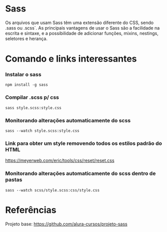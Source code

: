 # Sass
Os arquivos que usam Sass têm uma extensão diferente do CSS, sendo .sass ou .scss`.
As principais vantagens de usar o Sass são a facilidade na escrita e sintaxe, e a possibilidade de adicionar funções, mixins, nestings, seletores e herança.
# Comando e links interessantes
### Instalar o sass
`npm install -g sass`

### Compilar .scss p/ css
`sass style.scss:style.css`

### Monitorando alterações automaticamente do scss
`sass --watch style.scss:style.css`

### Link para obter um style removendo todos os estilos padrão do HTML
https://meyerweb.com/eric/tools/css/reset/reset.css

### Monitorando alterações automaticamente do scss dentro de pastas
`sass --watch scss/style.scss:css/style.css`

# Referências
Projeto base: https://github.com/alura-cursos/projeto-sass